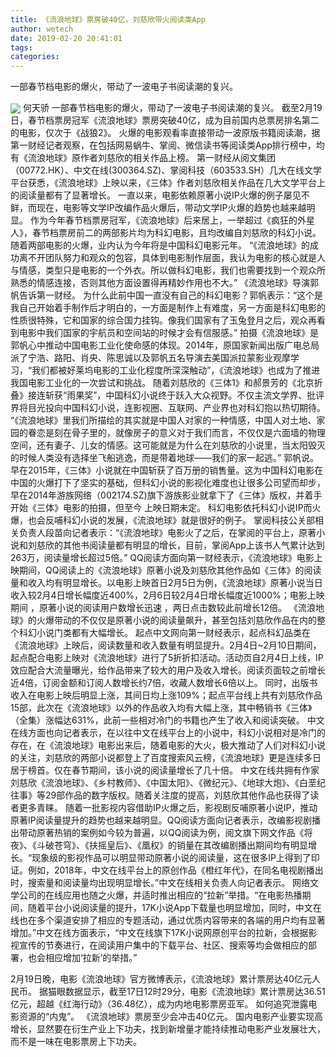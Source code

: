 ```yaml
---
title: 《流浪地球》票房破40亿，刘慈欣带火阅读类App
author: wetech
date: 2019-02-20 20:41:01
tags: 
categories: 
---
```

一部春节档电影的爆火，带动了一波电子书阅读潮的复兴。
<!-- more -->
<img align="center" border="0" src="https://imgcdn.yicai.com/uppics/images/2019/02/40a02da00b807816a3322e11b19d6399.jpg" />
何天骄
一部春节档电影的爆火，带动了一波电子书阅读潮的复兴。
截至2月19日，春节档票房冠军《流浪地球》票房突破40亿，成为目前国内总票房排名第二的电影，仅次于《战狼2》。
火爆的电影观看率直接带动一波原版书籍阅读潮，据第一财经记者观察，在包括网易蜗牛、掌阅、微信读书等阅读类App排行榜中，均有《流浪地球》原作者刘慈欣的相关作品上榜。
第一财经从阅文集团（00772.HK）、中文在线(300364.SZ)、掌阅科技（603533.SH）几大在线文学平台获悉，《流浪地球》上映以来，《三体》作者刘慈欣相关作品在几大文学平台上的阅读量都有了显著增长。
一直以来，电影依赖原著小说IP火爆的例子屡见不鲜，而现在，电影等文学IP改编作品火爆后，带动文学IP火爆的趋势也越来越明显。
作为今年春节档票房冠军，《流浪地球》后来居上，一举超过《疯狂的外星人》，春节档票房前二的两部影片均为科幻电影，且均改编自刘慈欣的科幻小说。随着两部电影的火爆，业内认为今年将是中国科幻电影元年。
“《流浪地球》的成功离不开团队努力和观众的包容，具体到电影制作层面，我认为电影的核心就是人与情感，类型只是电影的一个外衣。所以做科幻电影，我们也需要找到一个观众所熟悉的情感连接，否则其他方面设置得再精妙作用也不大。” 《流浪地球》导演郭帆告诉第一财经。
为什么此前中国一直没有自己的科幻电影？郭帆表示：“这个是我自己开始着手制作后才明白的，一方面是制作上有难度，另一方面是科幻电影的性质很特殊，它和国家的综合国力挂钩。像我们国家有了玉兔登月之后，观众再看到电影中我们国家的宇航员和空间站的时候才会有信服感。”
拍摄《流浪地球》是郭帆心中推动中国电影工业化使命感的体现。2014年，原国家新闻出版广电总局派了宁浩、路阳、肖央、陈思诚以及郭帆五名导演去美国派拉蒙影业观摩学习，“我们都被好莱坞电影的工业化程度所深深触动”，《流浪地球》也成为了推进我国电影工业化的一次尝试和挑战。
随着刘慈欣的《三体1》和郝景芳的《北京折叠》接连斩获“雨果奖”，中国科幻小说终于跃入大众视野。不仅主流文学界、批评界将目光投向中国科幻小说，连影视圈、互联网、产业界也对科幻抱以热切期待。
“《流浪地球》里我们所描绘的其实就是中国人对家的一种情感，中国人对土地、家园的眷恋是刻在骨子里的，就像房子的意义对于我们而言，不仅仅是六面墙的物理空间，还有妻子、儿女的情感。这可能就是为什么在刘慈欣的小说里，当太阳毁灭的时候人类没有选择坐飞船逃逸，而是带着地球——我们的家一起逃。” 郭帆说。
早在2015年，《三体》小说就在中国斩获了百万册的销售量。这为中国科幻电影在中国的火爆打下了坚实的基础，但科幻小说的影视化难度也让很多公司望而却步，早在2014年游族网络（002174.SZ)旗下游族影业就拿下了《三体》版权，并着手开始《三体》电影的拍摄，但至今 上映日期未定。
科幻电影依托科幻小说IP而火爆，也会反哺科幻小说的发展，《流浪地球》就是很好的例子。
掌阅科技公关部相关负责人段苗向记者表示：“《流浪地球》电影火了之后，在掌阅的平台上，原著小说和刘慈欣的其他书阅读量都有明显的增长，目前，掌阅App上该书人气累计达到263万，阅读量增长超过5倍。”
QQ阅读方面向第一财经表示，《流浪地球》电影上映期间，QQ阅读上的《流浪地球》原著小说及刘慈欣其他作品如《三体》的阅读量和收入均有明显增长。以电影上映首日2月5日为例，《流浪地球》原著小说当日收入较2月4日增长幅度近400%，2月6日较2月4日增长幅度近1000%；电影上映期间 ，原著小说的阅读用户数增长迅速 ，两日点击数较此前增长12倍。
《流浪地球》的火爆带动的不仅仅是原著小说的阅读量飙升，甚至包括刘慈欣作品在内的整个科幻小说门类都有大幅增长。
起点中文网向第一财经表示，起点科幻品类在《流浪地球》上映后，阅读数量和收入数量有明显提升。2月4日~2月10日期间，起点配合电影上映对《流浪地球》进行了5折折扣活动。活动页自2月4日上线，IP效应配合大流量曝光，给作品带来了较大的用户及收入增长。阅读页面较之前增长近4倍，订阅金额和订阅人数增长约7倍，收藏人数增长6倍以上。
同时，出版书收入在电影上映后明显上涨，其间日均上涨109%；起点平台线上共有刘慈欣作品15部，此次在《流浪地球》以外的作品收入均有大幅上涨，其中畅销书《三体》（全集）涨幅达631%，此前一些相对冷门的书籍也产生了收入和阅读突破。
中文在线方面也向记者表示，在以往中文在线平台上的小说中，科幻小说相对是冷门的存在，在《流浪地球》电影出来后，随着电影的大火，极大推动了人们对科幻小说的关注，刘慈欣的两部小说都登上了百度搜索风云榜，《流浪地球》更是连续多日居于榜首。仅在春节期间，该小说的阅读量增长了几十倍。
中文在线共拥有作家刘慈欣《流浪地球》、《乡村教师》、《中国太阳》、《微纪元》、《地球大炮》、《白垩纪往事》等29部作品的数字版权。随着关注度的提高，刘慈欣其他作品也获得了读者更多青睐。
随着一批影视内容借助IP火爆之后，影视剧反哺原著小说IP，推动原著IP阅读量提升的趋势也越来越明显。QQ阅读方面向记者表示，改编影视剧播出带动原著热销的案例如今较为普遍，以QQ阅读为例，阅文旗下网文作品《将夜》、《斗破苍穹》、《扶摇皇后》、《凰权》的销量在其改编剧播出期间均有明显增长。“现象级的影视作品可以明显带动原著小说的阅读量，这在很多IP上得到了印证。例如，2018年，中文在线平台上的原创作品《橙红年代》，在同名电视剧播出时，搜索量和阅读量均出现明显增长。”中文在线相关负责人向记者表示。
网络文学公司的在线应用也随之火爆，并适时推出相应的“拉新”举措。“在电影热播期间，随着平台小说阅读量的提升，17K小说App下载量也明显增加，同时，中文在线也在多个渠道安排了相应的专题活动，通过优质内容带来的各端的用户均有显著增加。”中文在线方面表示，“中文在线旗下17K小说网原创平台的拉新，会根据影视宣传的节奏进行，在阅读用户集中的下载平台、社区、搜索等均会做相应的部署，也会相应增加‘拉新’的举措。” 
 
 
2月19日晚，电影《流浪地球》官方微博表示，《流浪地球》累计票房达40亿元人民币。
据猫眼数据显示，截至17日12时29分，电影《流浪地球》累计票房达36.51亿元，超越《红海行动》（36.48亿），成为内地电影票房亚军。
如何追究泄露电影资源的“内鬼”。
《流浪地球》票房至少会冲击40亿元。
国内电影产业要实现高增长，显然要在衍生产业上下功夫，找到新增量才能持续推动电影产业发展壮大，而不是一味在电影票房上下功夫。
